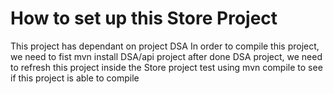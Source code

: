 How to set up this Store Project
================================
This project has dependant on project DSA
In order to compile this project, we need to fist mvn install DSA/api project
after done DSA project, we need to refresh this project inside the Store project
test using mvn compile to see if this project is able to compile

